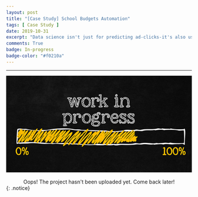 ```yaml
---
layout: post
title: "[Case Study] School Budgets Automation"
tags: [ Case Study ]
date: 2019-10-31
excerpt: "Data science isn't just for predicting ad-clicks-it's also useful for social impact! This post is a case study from a machine learning competition on DrivenData. I aim to explore a problem related to school district budgeting. By building a model to automatically classify items in a school's budget, it makes it easier and faster for schools to compare their spending with other schools. I'll begin by building a baseline model that is a simple, first-pass approach by processing budget data using NLP and then gradually improve upon the performance of the model using winner tactics."
comments: True
badge: In-progress
badge-color: "#f0210a"
---
```


---

![png](/assets/img/wip.jpg)
<center> Oops! The project hasn't been uploaded yet. Come back later! </center>
{: .notice}
